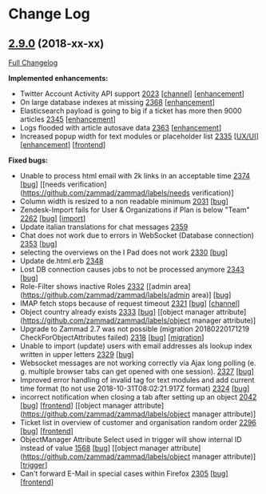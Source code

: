 # Change Log

## [2.9.0](https://github.com/zammad/zammad/tree/2.9.0) (2018-xx-xx)
[Full Changelog](https://github.com/zammad/zammad/compare/2.8.0...2.9.0)

**Implemented enhancements:**
- Twitter Account Activity API support [2023](https://github.com/zammad/zammad/issues/2023) [[channel](https://github.com/zammad/zammad/labels/channel)] [[enhancement](https://github.com/zammad/zammad/labels/enhancement)]
- On large database indexes at missing [2368](https://github.com/zammad/zammad/issues/2368) [[enhancement](https://github.com/zammad/zammad/labels/enhancement)]
- Elasticsearch payload is going to big if a ticket has more then 9000 articles [2345](https://github.com/zammad/zammad/issues/2345) [[enhancement](https://github.com/zammad/zammad/labels/enhancement)]
- Logs flooded with article autosave data [2363](https://github.com/zammad/zammad/issues/2363) [[enhancement](https://github.com/zammad/zammad/labels/enhancement)]
- Increased popup width for text modules or placeholder list [2335](https://github.com/zammad/zammad/pull/2335) [[UX/UI](https://github.com/zammad/zammad/labels/UX/UI)] [[enhancement](https://github.com/zammad/zammad/labels/enhancement)] [[frontend](https://github.com/zammad/zammad/labels/frontend)]

**Fixed bugs:**
- Unable to process html email with 2k links in an acceptable time [2374](https://github.com/zammad/zammad/issues/2374) [[bug](https://github.com/zammad/zammad/labels/bug)] [[needs verification](https://github.com/zammad/zammad/labels/needs verification)]
- Column width is resized to a non readable minimum [2031](https://github.com/zammad/zammad/issues/2031) [[bug](https://github.com/zammad/zammad/labels/bug)]
- Zendesk-Import fails for User & Organizations if Plan is below "Team" [2262](https://github.com/zammad/zammad/issues/2262) [[bug](https://github.com/zammad/zammad/labels/bug)] [[import](https://github.com/zammad/zammad/labels/import)]
- Update italian translations for chat messages [2359](https://github.com/zammad/zammad/pull/2359)
- Chat does not work due to errors in WebSocket (Database connection) [2353](https://github.com/zammad/zammad/issues/2353) [[bug](https://github.com/zammad/zammad/labels/bug)]
- selecting the overviews on the I Pad does not work [2330](https://github.com/zammad/zammad/issues/2330) [[bug](https://github.com/zammad/zammad/labels/bug)]
- Update de.html.erb [2348](https://github.com/zammad/zammad/pull/2348)
- Lost DB connection causes jobs to not be processed anymore [2343](https://github.com/zammad/zammad/issues/2343) [[bug](https://github.com/zammad/zammad/labels/bug)]
- Role-Filter shows inactive Roles [2332](https://github.com/zammad/zammad/issues/2332) [[admin area](https://github.com/zammad/zammad/labels/admin area)] [[bug](https://github.com/zammad/zammad/labels/bug)]
- IMAP fetch stops because of request timeout [2321](https://github.com/zammad/zammad/issues/2321) [[bug](https://github.com/zammad/zammad/labels/bug)] [[channel](https://github.com/zammad/zammad/labels/channel)]
- Object country already exists [2333](https://github.com/zammad/zammad/issues/2333) [[bug](https://github.com/zammad/zammad/labels/bug)] [[object manager attribute](https://github.com/zammad/zammad/labels/object manager attribute)]
- Upgrade to Zammad 2.7 was not possible (migration 20180220171219 CheckForObjectAttributes failed) [2318](https://github.com/zammad/zammad/issues/2318) [[bug](https://github.com/zammad/zammad/labels/bug)] [[migration](https://github.com/zammad/zammad/labels/migration)]
- Unable to import (update) users with email addresses als lookup index written in upper letters [2329](https://github.com/zammad/zammad/issues/2329) [[bug](https://github.com/zammad/zammad/labels/bug)]
- Websocket messages are not working correctly via Ajax long polling (e. g. multiple browser tabs can get opened with one session). [2327](https://github.com/zammad/zammad/issues/2327) [[bug](https://github.com/zammad/zammad/labels/bug)]
- Improved error handling of invalid tag for text modules and add current time format (to not use 2018-10-31T08:02:21.917Z format) [2324](https://github.com/zammad/zammad/issues/2324) [[bug](https://github.com/zammad/zammad/labels/bug)]
- incorrect notification when closing a tab after setting up an object [2042](https://github.com/zammad/zammad/issues/2042) [[bug](https://github.com/zammad/zammad/labels/bug)] [[frontend](https://github.com/zammad/zammad/labels/frontend)] [[object manager attribute](https://github.com/zammad/zammad/labels/object manager attribute)]
- Ticket list in overview of customer and organisation random order [2296](https://github.com/zammad/zammad/issues/2296) [[bug](https://github.com/zammad/zammad/labels/bug)] [[frontend](https://github.com/zammad/zammad/labels/frontend)]
- ObjectManager Attribute Select used in trigger will show internal ID instead of value [1568](https://github.com/zammad/zammad/issues/1568) [[bug](https://github.com/zammad/zammad/labels/bug)] [[object manager attribute](https://github.com/zammad/zammad/labels/object manager attribute)] [[trigger](https://github.com/zammad/zammad/labels/trigger)]
- Can't forward E-Mail in special cases within Firefox [2305](https://github.com/zammad/zammad/issues/2305) [[bug](https://github.com/zammad/zammad/labels/bug)] [[frontend](https://github.com/zammad/zammad/labels/frontend)]
